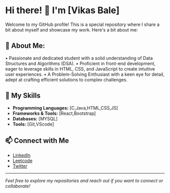 
# Hi there! 👋 I'm [Vikas Bale]

Welcome to my GitHub profile! This is a special repository where I share a bit about myself and showcase my work. Here's a bit about me:

## 🌟 About Me:
• Passionate and dedicated student with a solid understanding of Data Structures and Algorithms (DSA).
• Proficient in front-end development, eager to leverage skills in HTML, CSS, and JavaScript to create intuitive
user experiences.
• A Problem-Solving Enthusiast with a keen eye for detail, adept at crafting efficient solutions to complex
challenges.
  

## 💼 My Skills

- **Programming Languages:** [C,Java,HTML,CSS,JS]
- **Frameworks & Tools:** [React,Bootstrap]
- **Databases:** [MYSQL]
- **Tools:** [Git,VScode]



## 📫 Connect with Me

- [LinkedIn](https://linkedin.com/in/vikas-bale)
- [Leetcode](https://leetcode.com/u/coder6765)
- [Twitter](https://x.com/vikas_bale?t=5rKECj9-vtr2kekp2dl7cQ&s=09)

---

*Feel free to explore my repositories and reach out if you want to connect or collaborate!*




<!--
**Vikas958/Vikas958** is a ✨ _special_ ✨ repository because its `README.md` (this file) appears on your GitHub profile.

Here are some ideas to get you started:

- 🔭 I’m currently working on ...
- 🌱 I’m currently learning ...
- 👯 I’m looking to collaborate on ...
- 🤔 I’m looking for help with ...
- 💬 Ask me about ...
- 📫 How to reach me: ...
- 😄 Pronouns: ...
- ⚡ Fun fact: ...
-->
